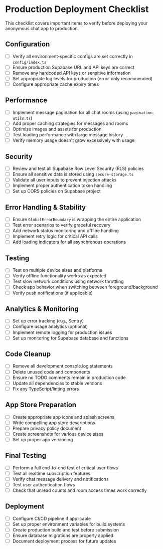 # Production Deployment Checklist

This checklist covers important items to verify before deploying your anonymous chat app to production.

## Configuration

- [ ] Verify all environment-specific configs are set correctly in `config/index.ts`
- [ ] Ensure production Supabase URL and API keys are correct
- [ ] Remove any hardcoded API keys or sensitive information
- [ ] Set appropriate log levels for production (error-only recommended)
- [ ] Configure appropriate cache expiry times

## Performance

- [ ] Implement message pagination for all chat rooms (using `pagination-utils.ts`)
- [ ] Add proper caching strategies for messages and rooms
- [ ] Optimize images and assets for production
- [ ] Test loading performance with large message history
- [ ] Verify memory usage doesn't grow excessively with usage

## Security

- [ ] Review and test all Supabase Row Level Security (RLS) policies
- [ ] Ensure all sensitive data is stored using `secure-storage.ts`
- [ ] Validate all user inputs to prevent injection attacks
- [ ] Implement proper authentication token handling
- [ ] Set up CORS policies on Supabase project

## Error Handling & Stability

- [ ] Ensure `GlobalErrorBoundary` is wrapping the entire application
- [ ] Test error scenarios to verify graceful recovery
- [ ] Add network status monitoring and offline handling
- [ ] Implement retry logic for critical API calls
- [ ] Add loading indicators for all asynchronous operations

## Testing

- [ ] Test on multiple device sizes and platforms
- [ ] Verify offline functionality works as expected
- [ ] Test slow network conditions using network throttling
- [ ] Check app behavior when switching between foreground/background
- [ ] Verify push notifications (if applicable)

## Analytics & Monitoring

- [ ] Set up error tracking (e.g., Sentry)
- [ ] Configure usage analytics (optional)
- [ ] Implement remote logging for production issues
- [ ] Set up monitoring for Supabase database and functions

## Code Cleanup

- [ ] Remove all development console.log statements
- [ ] Delete unused code and components
- [ ] Ensure no TODO comments remain in production code
- [ ] Update all dependencies to stable versions
- [ ] Fix any TypeScript/linting errors

## App Store Preparation

- [ ] Create appropriate app icons and splash screens
- [ ] Write compelling app store descriptions
- [ ] Prepare privacy policy document
- [ ] Create screenshots for various device sizes
- [ ] Set up proper app versioning

## Final Testing

- [ ] Perform a full end-to-end test of critical user flows
- [ ] Test all realtime subscription features
- [ ] Verify chat message delivery and notifications
- [ ] Test user authentication flows
- [ ] Check that unread counts and room access times work correctly

## Deployment

- [ ] Configure CI/CD pipeline if applicable
- [ ] Set up proper environment variables for build systems
- [ ] Create production build and test before submission
- [ ] Ensure database migrations are properly applied
- [ ] Document deployment process for future updates
